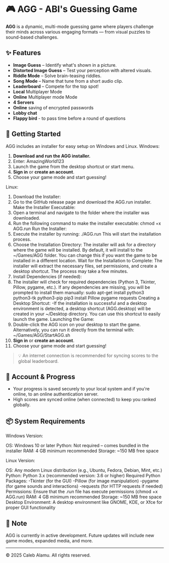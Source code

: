 # 🎮 AGG - ABI's Guessing Game

**AGG** is a dynamic, multi-mode guessing game where players challenge their minds across various engaging formats — from visual puzzles to sound-based challenges.

## ✨ Features

- **Image Guess** – Identify what's shown in a picture.
- **Distorted Image Guess** – Test your perception with altered visuals.
- **Riddle Mode** – Solve brain-teasing riddles.
- **Song Mode** – Name that tune from a short audio clip.
- **Leaderboard** – Compete for the top spot!
- **Local** Multiplayer Mode
- **Online** Multiplayer mode Mode
- **4 Servers**
- **Online** saving of encrypted passwords
- **Lobby chat**
- **Flappy bird** - to pass time before a round of questions

## 🚀 Getting Started

AGG includes an installer for easy setup on Windows and Linux.
Windows:

1. **Download and run the AGG installer.**
2. Enter: AmazingWorld123
3. Launch the game from the desktop shortcut or start menu.
4. **Sign in** or **create an account**.
5. Choose your game mode and start guessing!

Linux:
1. Download the Installer:
2. Go to the GitHub release page and download the AGG.run installer.
Make the Installer Executable:
3. Open a terminal and navigate to the folder where the installer was downloaded.
4. Run the following command to make the installer executable: chmod +x AGG.run
Run the Installer:
5. Execute the installer by running: ./AGG.run
This will start the installation process.
6. Choose the Installation Directory:
The installer will ask for a directory where the game will be installed. By default, it will install to the ~/Games/AGG folder. You can change this if you want the game to be installed in a different location.
Wait for the Installation to Complete:
The installer will extract the necessary files, set permissions, and create a desktop shortcut. The process may take a few minutes.
7. Install Dependencies (if needed):
8. The installer will check for required dependencies (Python 3, Tkinter, Pillow, pygame, etc.). If any dependencies are missing, you will be prompted to install 
  them manually: sudo apt-get install python3 python3-tk python3-pip
  pip3 install Pillow pygame requests
Creating a Desktop Shortcut:
-If the installation is successful and a desktop environment is detected, a desktop shortcut (AGG.desktop) will be created in your ~/Desktop directory. You can use 
 this shortcut to easily launch the game.
Launching the Game:
9. Double-click the AGG icon on your desktop to start the game.
   Alternatively, you can run it directly from the terminal with: ~/Games/AGG/StartAGG.sh
10. **Sign in** or **create an account**.
11. Choose your game mode and start guessing!
   
> 💡 An internet connection is recommended for syncing scores to the global leaderboard.

## 🔐 Account & Progress

- Your progress is saved securely to your local system and if you're online, to an online authentication server.
- High scores are synced online (when connected) to keep you ranked globally.

## 📦 System Requirements

Windows Version:

OS: Windows 10 or later
Python: Not required – comes bundled in the installer
RAM: 4 GB minimum recommended
Storage: ~150 MB free space

Linux Version:

OS: Any modern Linux distribution (e.g., Ubuntu, Fedora, Debian, Mint, etc.)
Python: Python 3.x (recommended version: 3.6 or higher)
Required Python Packages:
-Tkinter (for the GUI)
-Pillow (for image manipulation)
-pygame (for game sounds and interactions)
-requests (for HTTP requests if needed)
Permissions: Ensure that the .run file has execute permissions (chmod +x AGG.run)
RAM: 4 GB minimum recommended
Storage: ~150 MB free space
Desktop Environment: A desktop environment like GNOME, KDE, or Xfce for proper GUI functionality


## 📌 Note

AGG is currently in active development. Future updates will include new game modes, expanded media, and more.

---

© 2025 Caleb Alamu. All rights reserved.
